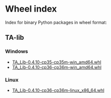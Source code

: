 # Wheel index
Index for binary Python packages in wheel format:

## TA-lib
### Windows
- [TA_Lib-0.4.10-cp35-cp35m-win_amd64.whl](./TA_Lib-0.4.10-cp35-cp35m-win_amd64.whl)
- [TA_Lib-0.4.10-cp36-cp36m-win_amd64.whl](./TA_Lib-0.4.10-cp36-cp36m-win_amd64.whl)

### Linux
- [TA_Lib-0.4.10-cp36-cp36m-linux_x86_64.whl](./TA_Lib-0.4.10-cp36-cp36m-linux_x86_64.whl)

